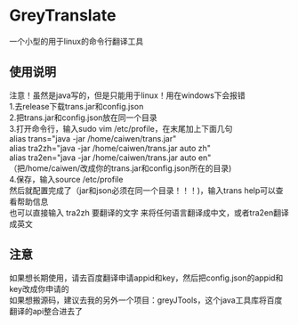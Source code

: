 # GreyTranslate
一个小型的用于linux的命令行翻译工具  
## 使用说明  
注意！虽然是java写的，但是只能用于linux！用在windows下会报错  
1.去release下载trans.jar和config.json  
2.把trans.jar和config.json放在同一个目录  
3.打开命令行，输入sudo vim /etc/profile，在末尾加上下面几句  
alias trans="java -jar /home/caiwen/trans.jar"  
alias tra2zh="java -jar /home/caiwen/trans.jar auto zh"  
alias tra2en="java -jar /home/caiwen/trans.jar auto en"  
（把/home/caiwen/改成你的trans.jar和config.json所在的目录)  
4.保存，输入source /etc/profile  
然后就配置完成了（jar和json必须在同一个目录！！！)，输入trans help可以查看帮助信息  
也可以直接输入 tra2zh 要翻译的文字 来将任何语言翻译成中文，或者tra2en翻译成英文  
## 注意  
如果想长期使用，请去百度翻译申请appid和key，然后把config.json的appid和key改成你申请的  
如果想搬源码，建议去我的另外一个项目：greyJTools，这个java工具库将百度翻译的api整合进去了  
